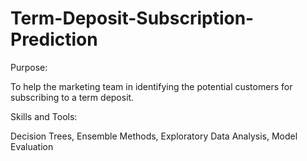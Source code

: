 # Term-Deposit-Subscription-Prediction

Purpose:

To help the marketing team in identifying the potential customers for subscribing to a term deposit.

Skills and Tools:

Decision Trees, Ensemble Methods, Exploratory Data Analysis, Model Evaluation
